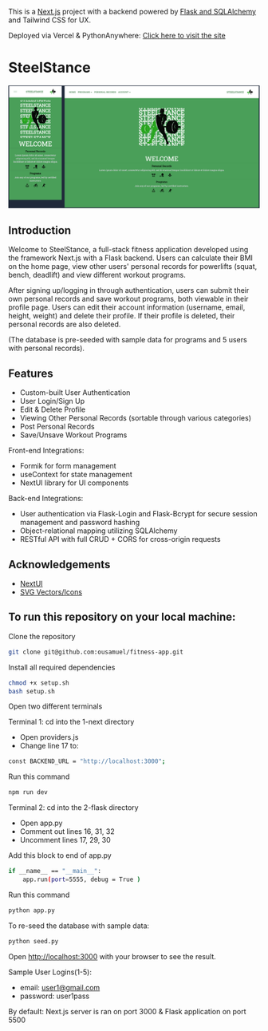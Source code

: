 This is a [Next.js](https://nextjs.org/) project with a backend powered by [Flask and SQLAlchemy](https://flask-sqlalchemy.palletsprojects.com/en/3.1.x/) and Tailwind CSS for UX.

Deployed via Vercel & PythonAnywhere: [Click here to visit the site](https://fitness-app-ousamuel.vercel.app/)
# SteelStance

[![Home Page Screen Shot](images/home-ss.png)](https://raw.githubusercontent.com/ousamuel/fitness-app/main/images/home-ss.png)

## Introduction
Welcome to SteelStance, a full-stack fitness application developed using the framework Next.js with a Flask backend. Users can calculate their BMI on the home page, view other users' personal records for powerlifts (squat, bench, deadlift) and view different workout programs.

After signing up/logging in through authentication, users can submit their own personal records and save workout programs, both viewable in their profile page. Users can edit their account information (username, email, height, weight) and delete their profile. If their profile is deleted, their personal records are also deleted.

(The database is pre-seeded with sample data for programs and 5 users with personal records).

## Features
- Custom-built User Authentication
- User Login/Sign Up
- Edit & Delete Profile
- Viewing Other Personal Records (sortable through various categories)
- Post Personal Records
- Save/Unsave Workout Programs

Front-end Integrations:
- Formik for form management
- useContext for state management
- NextUI library for UI components

Back-end Integrations:
- User authentication via Flask-Login and Flask-Bcrypt for secure session management and password hashing
- Object-relational mapping utilizing SQLAlchemy
- RESTful API with full CRUD + CORS for cross-origin requests


## Acknowledgements
- [NextUI](https://nextui.org/)
- [SVG Vectors/Icons](https://www.svgrepo.com/)

## To run this repository on your local machine: 

Clone the repository
```bash
git clone git@github.com:ousamuel/fitness-app.git
```

Install all required dependencies
```bash
chmod +x setup.sh
bash setup.sh
```

Open two different terminals

Terminal 1: cd into the 1-next directory
- Open providers.js
- Change line 17 to:
```bash
const BACKEND_URL = "http://localhost:3000";
```
Run this command
```bash
npm run dev
```
Terminal 2: cd into the 2-flask directory
- Open app.py
- Comment out lines 16, 31, 32
- Uncomment lines 17, 29, 30

Add this block to end of app.py
```bash
if __name__ == "__main__":
    app.run(port=5555, debug = True )
```
Run this command
```bash
python app.py
```
To re-seed the database with sample data:
```bash
python seed.py
```


Open [http://localhost:3000](http://localhost:3000) with your browser to see the result.

Sample User Logins(1-5):
- email: user1@gmail.com
- password: user1pass

By default:
Next.js server is ran on port 3000 & Flask application on port 5500 


